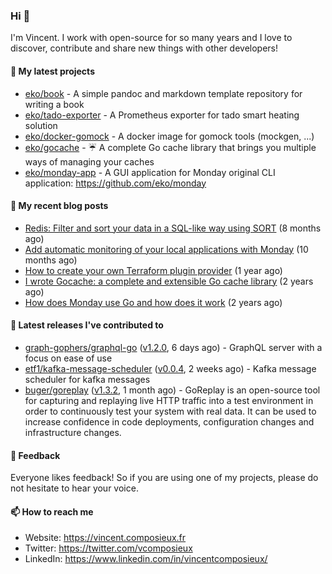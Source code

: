 ### Hi 👋

I'm Vincent. I work with open-source for so many years and I love to discover, contribute and share new things with other developers!

#### 🌱  My latest projects


- [eko/book](https://github.com/eko/book) - A simple pandoc and markdown template repository for writing a book
- [eko/tado-exporter](https://github.com/eko/tado-exporter) - A Prometheus exporter for tado smart heating solution
- [eko/docker-gomock](https://github.com/eko/docker-gomock) - A docker image for gomock tools (mockgen, ...)
- [eko/gocache](https://github.com/eko/gocache) - ☔️ A complete Go cache library that brings you multiple ways of managing your caches
- [eko/monday-app](https://github.com/eko/monday-app) - A GUI application for Monday original CLI application: https://github.com/eko/monday

#### 📜  My recent blog posts


- [Redis: Filter and sort your data in a SQL-like way using SORT](https://vincent.composieux.fr/article/redis-filter-and-sort-your-data-in-a-sql-like-way-using-sort) (8 months ago)
- [Add automatic monitoring of your local applications with Monday](https://vincent.composieux.fr/article/add-automatic-monitoring-of-your-local-applications-with-monday) (10 months ago)
- [How to create your own Terraform plugin provider](https://vincent.composieux.fr/article/create-a-provider-plugin-for-terraform) (1 year ago)
- [I wrote Gocache: a complete and extensible Go cache library](https://vincent.composieux.fr/article/i-wrote-gocache-a-complete-and-extensible-go-cache-library) (2 years ago)
- [How does Monday use Go and how does it work](https://vincent.composieux.fr/article/how-does-monday-use-go-and-how-does-it-work) (2 years ago)

#### 🔭  Latest releases I've contributed to


- [graph-gophers/graphql-go](https://github.com/graph-gophers/graphql-go) ([v1.2.0](https://github.com/graph-gophers/graphql-go/releases/tag/v1.2.0), 6 days ago) - GraphQL server with a focus on ease of use
- [etf1/kafka-message-scheduler](https://github.com/etf1/kafka-message-scheduler) ([v0.0.4](https://github.com/etf1/kafka-message-scheduler/releases/tag/v0.0.4), 2 weeks ago) - Kafka message scheduler for kafka messages
- [buger/goreplay](https://github.com/buger/goreplay) ([v1.3.2](https://github.com/buger/goreplay/releases/tag/v1.3.2), 1 month ago) - GoReplay is an open-source tool for capturing and replaying live HTTP traffic into a test environment in order to continuously test your system with real data. It can be used to increase confidence in code deployments, configuration changes and infrastructure changes.

#### 💬  Feedback

Everyone likes feedback! So if you are using one of my projects, please do not hesitate to hear your voice.

#### 📫  How to reach me

- Website: https://vincent.composieux.fr
- Twitter: https://twitter.com/vcomposieux
- LinkedIn: https://www.linkedin.com/in/vincentcomposieux/
